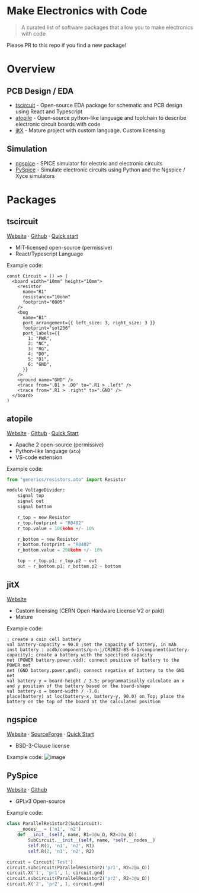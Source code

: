 # Make Electronics with Code

> A curated list of software packages that allow you to make electronics with code

Please PR to this repo if you find a new package!

# Overview

## PCB Design / EDA

* [tscircuit](#tscircuit) - Open-source EDA package for schematic and PCB design using React and Typescript
* [atopile](#atopile) - Open-source python-like language and toolchain to describe electronic circuit boards with code
* [jitX](#jitx) - Mature project with custom language. Custom licensing

## Simulation

* [ngspice](#ngspice) - SPICE simulator for electric and electronic circuits
* [PySpice](#pyspice) - Simulate electronic circuits using Python and the Ngspice / Xyce simulators

# Packages

## tscircuit

[Website](https://tscircuit.com) &middot; [Github](https://github.com/tscircuit/tscircuit) &middot; [Quick start](https://docs.tscircuit.com/quickstart)

* MIT-licensed open-source (permissive)
* React/Typescript Language

Example code:

```tsx
const Circuit = () => (
  <board width="10mm" height="10mm">
    <resistor
      name="R1"
      resistance="10ohm"
      footprint="0805"
    />
    <bug
      name="B1"
      port_arrangement={{ left_size: 3, right_size: 3 }}
      footprint="sot236"
      port_labels={{
        1: "PWR",
        2: "NC",
        3: "RG",
        4: "D0",
        5: "D1",
        6: "GND",
      }}
    />
    <ground name="GND" />
    <trace from=".B1 > .D0" to=".R1 > .left" />
    <trace from=".R1 > .right" to=".GND" />
  </board>
)
```


## atopile

[Website](https://atopile.io) &middot; [Github](https://github.com/atopile/atopile) &middot; [Quick Start](https://atopile.io/getting-started/)

* Apache 2 open-source (permissive)
* Python-like language (`ato`)
* VS-code extension

Example code:

```python
from "generics/resistors.ato" import Resistor

module VoltageDivider:
    signal top
    signal out
    signal bottom

    r_top = new Resistor
    r_top.footprint = "R0402"
    r_top.value = 100kohm +/- 10%

    r_bottom = new Resistor
    r_bottom.footprint = "R0402"
    r_bottom.value = 200kohm +/- 10%

    top ~ r_top.p1; r_top.p2 ~ out
    out ~ r_bottom.p1; r_bottom.p2 ~ bottom
```



## jitX

[Website](https://www.jitx.com/)

* Custom licensing (CERN Open Hardware License V2 or paid)
* Mature

Example code:

```
; create a coin cell battery
val battery-capacity = 90.0 ;set the capacity of battery, in mAh
inst battery : ocdb/components/q-n-j/CR2032-BS-6-1/component(battery-capacity); create a battery with the specified capacity
net (POWER battery.power.vdd); connect positive of battery to the POWER net
net (GND battery.power.gnd); connect negative of battery to the GND net
val battery-y = board-height / 3.5; programmatically calculate an x and y position of the battery based on the board-shape
val battery-x = board-width / -7.0; 
place(battery) at loc(battery-x, battery-y, 90.0) on Top; place the battery on the top of the board at the calculated position
```

## ngspice

[Website](https://ngspice.sourceforge.io/) &middot; [SourceForge](https://sourceforge.net/projects/ngspice/) &middot; [Quick Start](https://ngspice.sourceforge.io/ngspice-tutorial.html)

* BSD-3-Clause license

Example code:
![image](https://github.com/tscircuit/make-electronics-with-code/assets/1910070/bdedca55-7cb5-48c7-a594-9f63532855cb)

## PySpice

[Website](https://pypi.org/project/PySpice/) &middot; [Github](https://github.com/PySpice-org/PySpice)

* GPLv3 Open-source

Example code:

```python
class ParallelResistor2(SubCircuit):
    __nodes__ = ('n1', 'n2')
    def __init__(self, name, R1=1@u_Ω, R2=2@u_Ω):
        SubCircuit.__init__(self, name, *self.__nodes__)
        self.R(1, 'n1', 'n2', R1)
        self.R(2, 'n1', 'n2', R2)

circuit = Circuit('Test')
circuit.subcircuit(ParallelResistor2('pr1', R2=2@u_Ω))
circuit.X('1', 'pr1', 1, circuit.gnd)
circuit.subcircuit(ParallelResistor2('pr2', R2=3@u_Ω))
circuit.X('2', 'pr2', 1, circuit.gnd)
```


